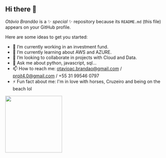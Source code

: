 ## Hi there 👋


*Otávio Brandão* is a ✨ _special_ ✨ repository because its `README.md` (this file) appears on your GitHub profile.

Here are some ideas to get you started:

- 🔭 I’m currently working in an investment fund.
- 🌱 I’m currently learning  about AWS and AZURE.
- 👯 I’m looking to collaborate in projects with Cloud and Data.
- 💬 Ask me about python, javascript, sql...
- 📫 How to reach me: otavioac.brandao@gmail.com  / projt4.0@gmail.com  / +55 31 99546 0797
- ⚡ Fun fact about me: I'm in love with horses, Cruzeiro and being on the beach lol


<div>
<a href="https://github.com/seu-usuário-aqui">
<img height="180em" src="https://github-readme-stats.vercel.app/api/top-langs/?username=Projt40&layout=compact&langs_count=7&theme=dracula"/>
</div>


